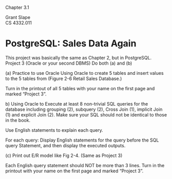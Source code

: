 Chapter 3.1

Grant Slape   
CS 4332.011  

# PostgreSQL: Sales Data Again
This project was basically the same as Chapter 2, but in PostgreSQL.    
Project 3  (Oracle or your second DBMS)
Do both (a) and (b)

(a)   Practice to use Oracle 
   Using Oracle to create 5 tables and insert values 
   to the 5 tables from (Figure 2-6 Retail Sales Database.)
 
   Turn in  the printout of all 5 tables with your name on the first
   page and marked “Project 3”.
    
   
b)  Using Oracle to Execute at least 8  non-trivial SQL 
queries for the database including grouping (2), subquery (2),
Cross Join (1), implicit Join (1) and explicit Join (2).
Make sure your SQL should not be identical to those in the book.

Use English statements to explain each query. 

For each query:
Display English statements for the query before the SQL query 
Statement, and then display the executed outputs.

(c) Print out E/R model like Fig 2-4. (Same as Project 3)

Each English query statement should NOT be more than 3 lines.
  Turn in  the printout with your name on the first page and 
  marked “Project 3”.
